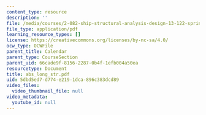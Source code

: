 ```yaml
---
content_type: resource
description: ''
file: /media/courses/2-082-ship-structural-analysis-design-13-122-spring-2003/5dbd5ed7d774e2191dca896c383dcd89_abs_long_str.pdf
file_type: application/pdf
learning_resource_types: []
license: https://creativecommons.org/licenses/by-nc-sa/4.0/
ocw_type: OCWFile
parent_title: Calendar
parent_type: CourseSection
parent_uid: 66cade9f-8156-2287-0b4f-1efb004a50ea
resourcetype: Document
title: abs_long_str.pdf
uid: 5dbd5ed7-d774-e219-1dca-896c383dcd89
video_files:
  video_thumbnail_file: null
video_metadata:
  youtube_id: null
---
```

